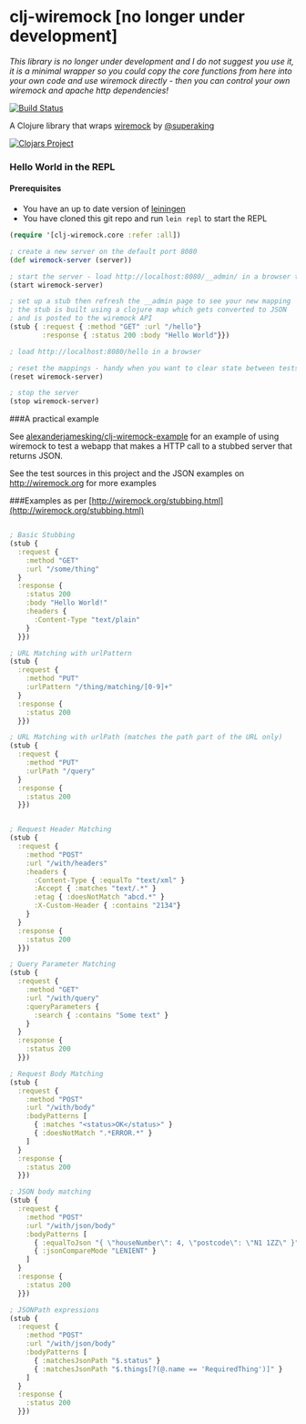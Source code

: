 # clj-wiremock [no longer under development]

*This library is no longer under development and I do not suggest you use it, it is a minimal wrapper so you could copy the core functions from here into your own code and use wiremock directly - then you can control your own wiremock and apache http dependencies!*

[![Build Status](https://travis-ci.org/alexanderjamesking/clj-wiremock.svg)](https://travis-ci.org/alexanderjamesking/clj-wiremock) 

A Clojure library that wraps [wiremock](https://github.com/tomakehurst/wiremock) by [@superaking](https://twitter.com/superaking)

[![Clojars Project](http://clojars.org/clj-wiremock/latest-version.svg)](http://clojars.org/clj-wiremock)

### Hello World in the REPL

#### Prerequisites
- You have an up to date version of [leiningen](https://github.com/technomancy/leiningen)
- You have cloned this git repo and run ```lein repl``` to start the REPL

```clojure
(require '[clj-wiremock.core :refer :all])

; create a new server on the default port 8080
(def wiremock-server (server))

; start the server - load http://localhost:8080/__admin/ in a browser to see it running
(start wiremock-server)

; set up a stub then refresh the __admin page to see your new mapping
; the stub is built using a clojure map which gets converted to JSON 
; and is posted to the wiremock API
(stub { :request { :method "GET" :url "/hello"} 
        :response { :status 200 :body "Hello World"}})

; load http://localhost:8080/hello in a browser

; reset the mappings - handy when you want to clear state between tests
(reset wiremock-server)

; stop the server
(stop wiremock-server)
```

###A practical example

See [alexanderjamesking/clj-wiremock-example](https://github.com/alexanderjamesking/clj-wiremock-example) for an example of using wiremock to test a webapp that makes a HTTP call to a stubbed server that returns JSON.

See the test sources in this project and the JSON examples on http://wiremock.org for more examples

###Examples as per [http://wiremock.org/stubbing.html](http://wiremock.org/stubbing.html)

```clojure

; Basic Stubbing
(stub { 
  :request { 
    :method "GET" 
    :url "/some/thing"
  } 
  :response { 
    :status 200 
    :body "Hello World!"
    :headers { 
      :Content-Type "text/plain" 
    }
  }})

; URL Matching with urlPattern
(stub { 
  :request { 
    :method "PUT" 
    :urlPattern "/thing/matching/[0-9]+"
  } 
  :response { 
    :status 200 
  }})

; URL Matching with urlPath (matches the path part of the URL only)
(stub { 
  :request { 
    :method "PUT" 
    :urlPath "/query"
  } 
  :response { 
    :status 200 
  }})


; Request Header Matching
(stub { 
  :request { 
    :method "POST" 
    :url "/with/headers"
    :headers {
      :Content-Type { :equalTo "text/xml" }
      :Accept { :matches "text/.*" }
      :etag { :doesNotMatch "abcd.*" }
      :X-Custom-Header { :contains "2134"}
    }
  } 
  :response { 
    :status 200 
  }})

; Query Parameter Matching
(stub { 
  :request { 
    :method "GET" 
    :url "/with/query"
    :queryParameters {
      :search { :contains "Some text" }
    }
  } 
  :response { 
    :status 200 
  }})

; Request Body Matching
(stub { 
  :request { 
    :method "POST" 
    :url "/with/body"
    :bodyPatterns [
      { :matches "<status>OK</status>" }
      { :doesNotMatch ".*ERROR.*" }
    ]
  } 
  :response { 
    :status 200 
  }})

; JSON body matching
(stub { 
  :request { 
    :method "POST" 
    :url "/with/json/body"
    :bodyPatterns [
      { :equalToJson "{ \"houseNumber\": 4, \"postcode\": \"N1 1ZZ\" }" }
      { :jsonCompareMode "LENIENT" }
    ]
  } 
  :response { 
    :status 200 
  }})

; JSONPath expressions
(stub { 
  :request { 
    :method "POST" 
    :url "/with/json/body"
    :bodyPatterns [
      { :matchesJsonPath "$.status" }
      { :matchesJsonPath "$.things[?(@.name == 'RequiredThing')]" }
    ]
  } 
  :response { 
    :status 200 
  }})

```
